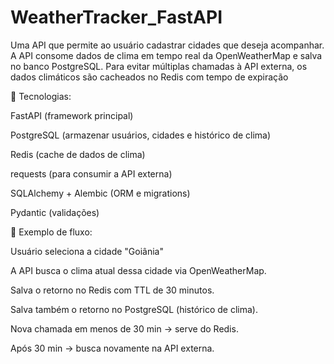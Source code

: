# WeatherTracker_FastAPI
Uma API que permite ao usuário cadastrar cidades que deseja acompanhar. A API consome dados de clima em tempo real da OpenWeatherMap e salva no banco PostgreSQL. Para evitar múltiplas chamadas à API externa, os dados climáticos são cacheados no Redis com tempo de expiração

🔧 Tecnologias:

FastAPI (framework principal)

PostgreSQL (armazenar usuários, cidades e histórico de clima)

Redis (cache de dados de clima)

requests (para consumir a API externa)

SQLAlchemy + Alembic (ORM e migrations)

Pydantic (validações)

📌 Exemplo de fluxo:

Usuário seleciona a cidade "Goiânia" 

A API busca o clima atual dessa cidade via OpenWeatherMap.

Salva o retorno no Redis com TTL de 30 minutos.

Salva também o retorno no PostgreSQL (histórico de clima).

Nova chamada em menos de 30 min → serve do Redis.

Após 30 min → busca novamente na API externa.
